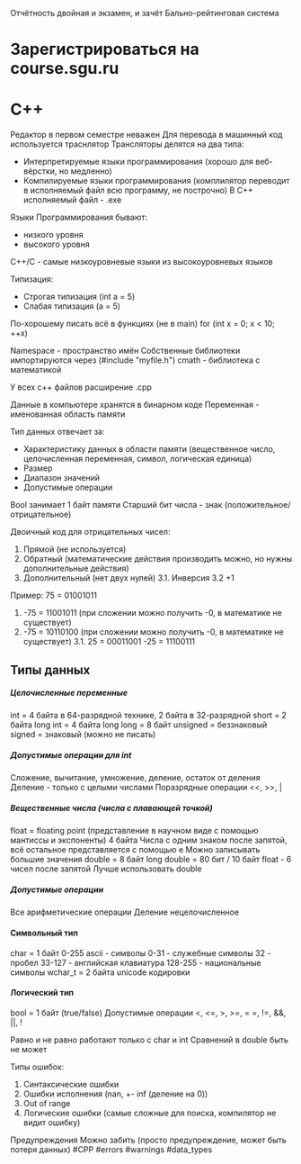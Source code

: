 Отчётность двойная и экзамен, и зачёт
Бально-рейтинговая система

# Зарегистрироваться на course.sgu.ru
# С++
Редактор в первом семестре неважен
Для перевода в машинный код используется траснлятор
Трансляторы делятся на два типа:
- Интерпретируемые языки программирования (хорошо для веб-вёрстки, но медленно)
- Компилируемые языки программирования (комплилятор переводит в исполняемый файл всю программу, не построчно)
В C++ исполняемый файл - .exe

Языки Программирования бывают:
- низкого уровня
- высокого уровня

C++/C - самые низкоуровневые языки из высокоуровневых языков

Типизация:
- Строгая типизация (int a = 5)
- Слабая типизация (a = 5)

По-хорошему писать всё в функциях (не в main)
for (int x = 0; x < 10; ++x)

Namespace - пространство имён
Собственные библиотеки импортируются через (#include "myfile.h")
cmath - библиотека с математикой

У всех c++ файлов расширение .cpp

Данные в компьютере хранятся в бинарном коде
Переменная - именованная область памяти

Тип данных отвечает за:
- Характеристику данных в области памяти (вещественное число, целочисленная переменная, символ, логическая единица)
- Размер
- Диапазон значений
- Допустимые операции

Bool занимает 1 байт памяти
Старший бит числа - знак (положительное/отрицательное)

Двоичный код для отрицательных чисел:
1. Прямой (не используется)
2. Обратный (математические действия производить можно, но нужны дополнительные действия)
3. Дополнительный (нет двух нулей)
3.1. Инверсия
3.2 +1

Пример:
75 = 01001011
1. -75 = 11001011 (при сложении можно получить -0, в математике не существует)
2. -75 = 10110100 (при сложении можно получить -0, в математике не существует)
3.1. 25 = 00011001
-25 = 11100111

## Типы данных
##### Целочисленные переменные
int = 4 байта в 64-разрядной технике, 2 байта в 32-разрядной
short = 2 байта
long int = 4 байта
long long = 8 байт
unsigned = беззнаковый
signed = знаковый (можно не писать)

##### Допустимые операции для int
Сложение, вычитание, умножение, деление, остаток от деления
Деление - только с целыми числами
Поразрядные операции
<<, >>, |
##### Вещественные числа (числа с плавающей точкой)
float = floating point (представление в научном виде с помощью мантиссы и экспоненты) 4 байта
Числа с одним знаком после запятой, всё остальное представляется с помощью e
Можно записывать большие значения
double = 8 байт
long double = 80 бит / 10 байт
float - 6 чисел после запятой
Лучше использовать double
##### Допустимые операции 
Все арифметические операции
Деление нецелочисленное

#### Символьный тип
char = 1 байт 0-255
ascii - символы
0-31 - служебные символы
32 - пробел
33-127 - английская клавиатура
128-255 - национальные символы
wchar_t = 2 байта unicode кодировки

#### Логический тип
bool = 1 байт (true/false)
Допустимые операции
<, <=, >, >=, = =, !=, &&, ||, !

Равно и не равно работают только с char и int
Сравнений в double быть не может

Типы ошибок:
1. Синтаксические ошибки
2. Ошибки исполнения (nan, +- inf (деление на 0))
3. Out of range
4. Логические ошибки (самые сложные для поиска, компилятор не видит ошибку)

Предупреждения
Можно забить (просто предупреждение, может быть потеря данных)
#CPP #errors #warnings #data_types 